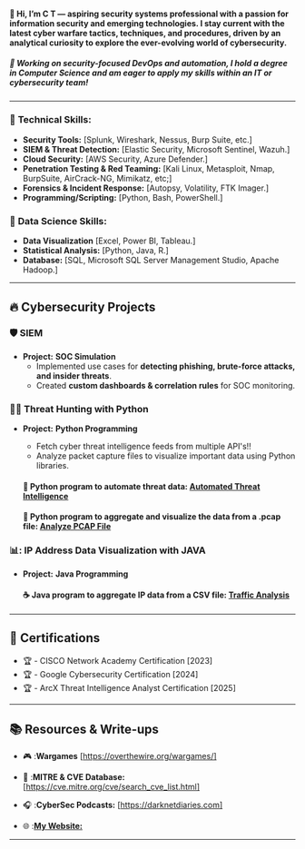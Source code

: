 #### 👋  Hi, I’m C T — aspiring security systems professional with a passion for information security and emerging technologies. I stay current with the latest cyber warfare tactics, techniques, and procedures, driven by an analytical curiosity to explore the ever-evolving world of cybersecurity.

##### 🔹  Working on security-focused DevOps and automation, I hold a degree in Computer Science and am eager to apply my skills within an IT or cybersecurity team!

---

### 🔹 **Technical Skills:**

   - **Security Tools:** [Splunk, Wireshark, Nessus, Burp Suite, etc.]
   - **SIEM & Threat Detection:** [Elastic Security, Microsoft Sentinel, Wazuh.]
   - **Cloud Security:** [AWS Security, Azure Defender.]
   - **Penetration Testing & Red Teaming:** [Kali Linux, Metasploit, Nmap, BurpSuite, AirCrack-NG, Mimikatz, etc;]
   - **Forensics & Incident Response:** [Autopsy, Volatility, FTK Imager.]
   - **Programming/Scripting:** [Python, Bash, PowerShell.]

### 🔹 **Data Science Skills:**

   - **Data Visualization** [Excel, Power BI, Tableau.]
   - **Statistical Analysis:** [Python, Java, R.]
   - **Database:** [SQL, Microsoft SQL Server Management Studio, Apache Hadoop.]
---

## 🔥 Cybersecurity Projects

### 🛡️ SIEM
- **Project:** **SOC Simulation**
  - Implemented use cases for **detecting phishing, brute-force attacks, and insider threats**.
  - Created **custom dashboards & correlation rules** for SOC monitoring.

### 🕵️‍♂️ Threat Hunting with Python
- **Project:** **Python Programming**
  - Fetch cyber threat intelligence feeds from multiple API's!!
  - Analyze packet capture files to visualize important data using Python libraries.

   #### 🐍  Python program to automate threat data: [Automated Threat Intelligence](https://github.com/ctmccoy/automated-threat-intelligence.git)
   #### 🐍  Python program to aggregate and visualize the data from a .pcap file: [Analyze PCAP File](https://github.com/ctmccoy/automated-threat-intelligence/blob/a2ba844a3406bf212c2600628f97631563a08e8c/analyze_data.py)

### 📊: IP Address Data Visualization with JAVA
- **Project:** **Java Programming**
  #### ☕  Java program to aggregate IP data from a CSV file: [Traffic Analysis](https://github.com/ctmccoy/TrafficCaptureAnalysis.git)

---

## 📜 Certifications

- 🏆 - CISCO Network Academy Certification [2023]
- 🏆 - Google Cybersecurity Certification [2024]
- 🏆 - ArcX Threat Intelligence Analyst Certification [2025]

---

## 📚 Resources & Write-ups

- 🎮  :**Wargames** [https://overthewire.org/wargames/]
- 📁  :**MITRE & CVE Database:** [https://cve.mitre.org/cve/search_cve_list.html]
- 🎧  :**CyberSec Podcasts:** [https://darknetdiaries.com]

- 🌐  :[**My Website:**](https://www.github.com/ctmccoy/ctmccoy/github.io)

---
